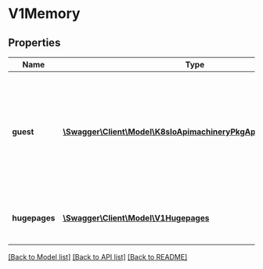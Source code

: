 # V1Memory

## Properties
Name | Type | Description | Notes
------------ | ------------- | ------------- | -------------
**guest** | [**\Swagger\Client\Model\K8sIoApimachineryPkgApiResourceQuantity**](K8sIoApimachineryPkgApiResourceQuantity.md) | Guest allows to specifying the amount of memory which is visible inside the Guest OS. The Guest must lie between Requests and Limits from the resources section. Defaults to the requested memory in the resources section if not specified. | [optional] 
**hugepages** | [**\Swagger\Client\Model\V1Hugepages**](V1Hugepages.md) | Hugepages allow to use hugepages for the VirtualMachineInstance instead of regular memory. | [optional] 

[[Back to Model list]](../README.md#documentation-for-models) [[Back to API list]](../README.md#documentation-for-api-endpoints) [[Back to README]](../README.md)


